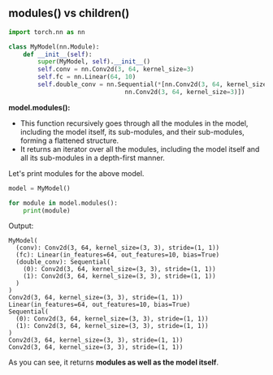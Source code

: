 ## modules() vs children()

```python
import torch.nn as nn

class MyModel(nn.Module):
    def __init__(self):
        super(MyModel, self).__init__()
        self.conv = nn.Conv2d(3, 64, kernel_size=3)
        self.fc = nn.Linear(64, 10)
        self.double_conv = nn.Sequential(*[nn.Conv2d(3, 64, kernel_size=3),
                                nn.Conv2d(3, 64, kernel_size=3)])
```

**model.modules():**
* This function recursively goes through all the modules in the model, including the model itself, its sub-modules, and their sub-modules, forming a flattened structure. <br>
* It returns an iterator over all the modules, including the model itself and all its sub-modules in a depth-first manner. <br>

Let's print modules for the above model.
```python
model = MyModel()

for module in model.modules():
    print(module)
```
Output:
```
MyModel(
  (conv): Conv2d(3, 64, kernel_size=(3, 3), stride=(1, 1))
  (fc): Linear(in_features=64, out_features=10, bias=True)
  (double_conv): Sequential(
    (0): Conv2d(3, 64, kernel_size=(3, 3), stride=(1, 1))
    (1): Conv2d(3, 64, kernel_size=(3, 3), stride=(1, 1))
  )
)
Conv2d(3, 64, kernel_size=(3, 3), stride=(1, 1))
Linear(in_features=64, out_features=10, bias=True)
Sequential(
  (0): Conv2d(3, 64, kernel_size=(3, 3), stride=(1, 1))
  (1): Conv2d(3, 64, kernel_size=(3, 3), stride=(1, 1))
)
Conv2d(3, 64, kernel_size=(3, 3), stride=(1, 1))
Conv2d(3, 64, kernel_size=(3, 3), stride=(1, 1))
```
As you can see, it returns **modules as well as the model itself**. 
